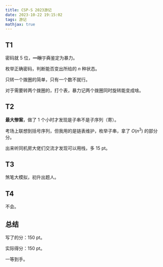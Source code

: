 ```yaml
---
title: CSP-S 2023游记
date: 2023-10-22 19:15:02
tags: 游记
mathjax: true
---
```


## T1

密码就 $5$ 位，~~一眼丁真~~鉴定为暴力。

枚举正确密码，判断能否变出所给的 $n$ 种状态。

只转一个拨圈的简单，只有一个数不就行。

对于需要转两个拨圈的，打个表，暴力记两个拨圈同时旋转能变成啥。

## T2

**最大惨案**，做了 $1$ 个小时才发现是子串不是子序列（寄）。

考场上联想到括号序列，但我用的是链表维护，枚举子串，拿了 $O(n^3)$ 的部分分。

出来听同机房大佬们交流才发现可以用栈，多 $15$ pt。

## T3

煞笔大模拟，初升出题人。

## T4

不会。

## 总结

写了的分：$150$ pt。

实际得分：$150$ pt。

一等到手。
